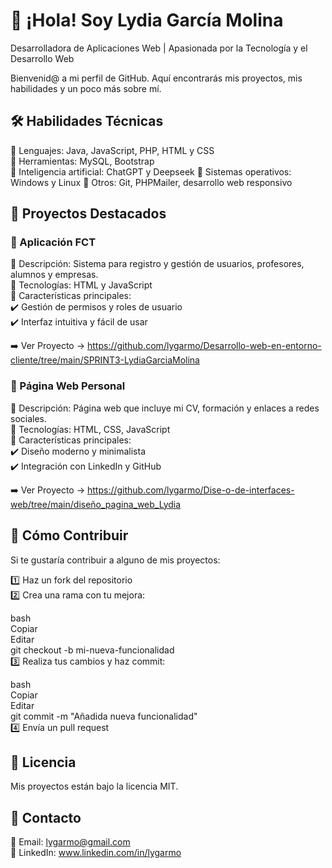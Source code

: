 # 👋 ¡Hola! Soy Lydia García Molina
Desarrolladora de Aplicaciones Web | Apasionada por la Tecnología y el Desarrollo Web

Bienvenid@ a mi perfil de GitHub. Aquí encontrarás mis proyectos, mis habilidades y un poco más sobre mí.

## 🛠️ Habilidades Técnicas
  📌 Lenguajes: Java, JavaScript, PHP, HTML y CSS  
  📌 Herramientas: MySQL, Bootstrap  
  📌 Inteligencia artificial: ChatGPT y Deepseek
  📌 Sistemas operativos: Windows y Linux
  📌 Otros: Git, PHPMailer, desarrollo web responsivo  

  

## 🚀 Proyectos Destacados
### 🔹 Aplicación FCT
  📌 Descripción: Sistema para registro y gestión de usuarios, profesores, alumnos y empresas.  
  📌 Tecnologías: HTML y JavaScript  
  📌 Características principales:  
    ✔️ Gestión de permisos y roles de usuario  
    ✔️ Interfaz intuitiva y fácil de usar  

➡️ Ver Proyecto -> https://github.com/lygarmo/Desarrollo-web-en-entorno-cliente/tree/main/SPRINT3-LydiaGarciaMolina


### 🔹 Página Web Personal
  📌 Descripción: Página web que incluye mi CV, formación y enlaces a redes sociales.    
  📌 Tecnologías: HTML, CSS, JavaScript  
  📌 Características principales:  
    ✔️ Diseño moderno y minimalista  
    ✔️ Integración con LinkedIn y GitHub   

➡️ Ver Proyecto -> https://github.com/lygarmo/Dise-o-de-interfaces-web/tree/main/diseño_pagina_web_Lydia



## 🤝 Cómo Contribuir
Si te gustaría contribuir a alguno de mis proyectos:  

1️⃣ Haz un fork del repositorio  
2️⃣ Crea una rama con tu mejora:  

bash  
Copiar  
Editar  
git checkout -b mi-nueva-funcionalidad  
3️⃣ Realiza tus cambios y haz commit:  

bash  
Copiar  
Editar  
git commit -m "Añadida nueva funcionalidad"  
4️⃣ Envía un pull request  


## 📜 Licencia
Mis proyectos están bajo la licencia MIT.


## 📩 Contacto  
📧 Email: lygarmo@gmail.com  
💼 LinkedIn: www.linkedin.com/in/lygarmo
